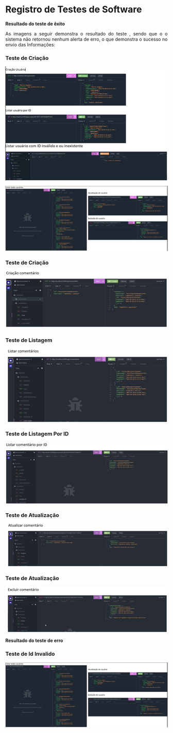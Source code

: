 # Registro de Testes de Software


<p align="justify"> <b>Resultado do teste de êxito </b></p>
<p align="justify"> As imagens a seguir demonstra o resultado do teste , sendo que o o sistema não retornou nenhum alerta de erro, o que demonstra o sucesso no envio das Informações:</p>


###  Teste de Criação
![teste](img/testes.png)

![teste](img/image.png)

###  Teste de Criação
![Listar](img/criacao.png)
### Teste de Listagem
![listar](img/Listar.png)
### Teste de Listagem Por ID
![listar id](img/listarid.png)
### Teste de Atualização
![Atualização](img/atualizar.png)
### Teste de Atualização
![atualização](img/excluir.png)

<p align="justify"> <b>Resultado do teste de erro </b></p>

### Teste de Id Invalido
![invalido](image.png)